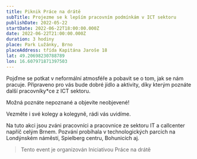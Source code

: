 ```yaml
---
title: Piknik Práce na drátě
subTitle: Projezme se k lepším pracovním podmínkám v ICT sektoru
publishDate: 2022-05-22
startDate: 2022-06-22T18:00:00.000Z
date: 2022-06-22T21:00:00.000Z
duration: 3 hodiny
place: Park Lužánky, Brno
placeAddress: třída Kapitána Jaroše 18
lat: 49.20698230788789
lon: 16.607971871397503
---
```

Pojďme se potkat v neformální atmosféře a pobavit se o tom, jak se nám pracuje.
Připraveno pro vás bude dobré jídlo a aktivity, díky kterým poznáte další pracovníky*ce z ICT sektoru.

Možná poznáte nepoznané a objevíte neobjevené!

Vezměte i své kolegy a kolegyně, rádi vás uvidíme.

Na tuto akci jsou zváni pracovníci a pracovnice ze sektoru IT a callcenter napříč celým Brnem.
Pozvání probíhala v technologických parcích na Londýnském náměstí, Spielberg centru, Bohunicích aj.

> Tento event je organizován Iniciativou Práce na drátě
